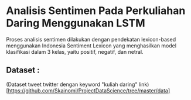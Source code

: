 # Analisis Sentimen Pada Perkuliahan Daring Menggunakan LSTM

Proses analisis sentimen dilakukan dengan pendekatan lexicon-based menggunakan Indonesia Sentiment Lexicon yang menghasilkan model klasifikasi dalam 3 kelas, yaitu positif, negatif, dan netral.

## Dataset :

(Dataset tweet twitter dengan keyword "kuliah daring" link) [https://github.com/Skainomi/ProjectDataScience/tree/master/data]
